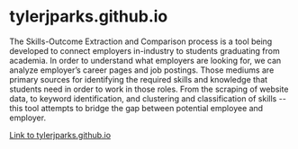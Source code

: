 # tylerjparks.github.io
The Skills-Outcome Extraction and Comparison process is a tool being developed to connect employers in-industry to students graduating from academia. In order to understand what employers are looking for, we can analyze employer’s career pages and job postings. Those mediums are primary sources for identifying the required skills and knowledge that students need in order to work in those roles. From the scraping of website data, to keyword identification, and clustering and classification of skills -- this tool attempts to bridge the gap between potential employee and employer.

[Link to tylerjparks.github.io](https://tylerjparks.github.io/)
